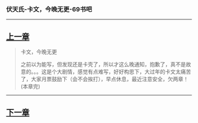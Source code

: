 ### 伏天氏-卡文，今晚无更-69书吧

--------
[上一章](./9a634e49afb9fb8ccb57869a3b4c6757.md)
--------


>
>
>
>卡文，今晚无更
>
>之前以为能写，但发现还是卡壳了，所以才这么晚通知，抱歉了，真不是故意的。。。这是个大剧情，感觉有点难写，好好构思下，大过年的卡文太痛苦了，大家月票鼓励下（会不会挨打），早点休息，最近注意安全，欠两章！
>(本章完)
>
>

--------
[下一章](./ce774d0c72eaeec3f0ec160bab274ddf.md)
--------
